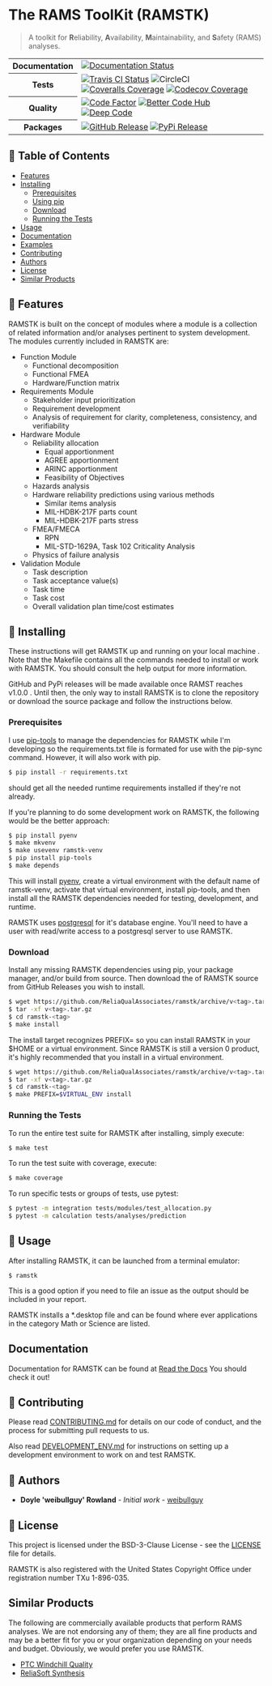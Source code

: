 # The RAMS ToolKit (RAMSTK)
> A toolkit for **R**eliability, **A**vailability, **M**aintainability, and **S**afety (RAMS) analyses.

<table>
    <tr>
        <th>Documentation</th>
        <td>
            <a href='https://ramstk.readthedocs.io/en/latest/?badge=latest'>
    <img src='https://readthedocs.org/projects/ramstk/badge/?version=latest' alt='Documentation Status' />
</a>
        </td>
    </tr>
    <tr>
        <th>Tests</th>
        <td>
            <a href="https://travis-ci.org/ReliaQualAssociates/ramstk"><img alt="Travis CI Status"
            src="https://travis-ci.org/ReliaQualAssociates/ramstk.svg?branch=master"></a>
            <img alt="CircleCI" src="https://img.shields.io/circleci/build/github/ReliaQualAssociates/ramstk/master">
            <a href="https://coveralls.io/github/ReliaQualAssociates/ramstk
            ?branch=master"><img alt="Coveralls Coverage"
            src="https://coveralls.io/repos/github/ReliaQualAssociates/ramstk/badge.svg?branch=master"></a>
            <a href="https://codecov.io/gh/ReliaQualAssociates/ramstk"><img alt="Codecov Coverage"
            src="https://codecov.io/gh/ReliaQualAssociates/ramstk/branch/master/graph/badge.svg"></a>
        </td>
    </tr>
    <tr>
        <th>Quality</th>
        <td>
            <a href="https://www.codefactor.io/repository/github/reliaqualassociates/ramstk"><img alt="Code Factor"
            src="https://www.codefactor.io/repository/github/reliaqualassociates/ramstk/badge"></a>
            <a href="https://bettercodehub.com/"><img alt="Better Code Hub"
            src="https://bettercodehub.com/edge/badge/ReliaQualAssociates/ramstk?branch=master"></a>
            <a href="https://www.deepcode.ai/app/gh/ReliaQualAssociates/ramstk/_/dashboard?utm_content=gh%2FReliaQualAssociates%2Framstk"><img alt="Deep Code" src="https://www.deepcode.ai/api/gh/badge?key=eyJhbGciOiJIUzI1NiIsInR5cCI6IkpXVCJ9.eyJwbGF0Zm9ybTEiOiJnaCIsIm93bmVyMSI6IlJlbGlhUXVhbEFzc29jaWF0ZXMiLCJyZXBvMSI6InJhbXN0ayIsImluY2x1ZGVMaW50IjpmYWxzZSwiYXV0aG9ySWQiOjI1MTA4LCJpYXQiOjE2MDkxMzcwNTl9.R5P6VLkyK1LK6Jc5PjJ8QrLRq6zNuVxnzdjZCJbH7_k"></a>
        </td>
    </tr>
    <tr>
        <th>Packages</th>
        <td>
            <a href="https://github.com/ReliaQualAssociates/ramstk/releases"><img alt="GitHub Release"
            src="https://img.shields.io/github/release/ReliaQualAssociates/ramstk/all.svg"></a>
            <a href="https://pypi.python.org/pypi/RAMSTK/"><img alt="PyPi Release"
            src="https://img.shields.io/pypi/v/RAMSTK.svg"></a>
        </td>
    </tr>
</table>

## 🚩 Table of Contents
- [Features](#-features)
- [Installing](#-installing)
    - [Prerequisites](#prerequisites)
    - [Using pip](#using-pip)
    - [Download](#download)
    - [Running the Tests](#running-the-tests)
- [Usage](#-usage)
- [Documentation](#-docs)
- [Examples](#-examples)
- [Contributing](#-contributing)
- [Authors](#-authors)
- [License](#-license)
- [Similar Products](#-similar-products)

## 🎨 Features

RAMSTK is built on the concept of modules where a module is a collection of related information and/or analyses pertinent to system development.  The modules currently included in RAMSTK are:

* Function Module
  - Functional decomposition
  - Functional FMEA
  - Hardware/Function matrix
* Requirements Module
  - Stakeholder input prioritization
  - Requirement development
  - Analysis of requirement for clarity, completeness, consistency, and verifiability
* Hardware Module
  - Reliability allocation
      - Equal apportionment
      - AGREE apportionment
      - ARINC apportionment
      - Feasibility of Objectives
  - Hazards analysis
  - Hardware reliability predictions using various methods
      - Similar items analysis
      - MIL-HDBK-217F parts count
      - MIL-HDBK-217F parts stress
  - FMEA/FMECA
      - RPN
      - MIL-STD-1629A, Task 102 Criticality Analysis
  - Physics of failure analysis
* Validation Module
  - Task description
  - Task acceptance value(s)
  - Task time
  - Task cost
  - Overall validation plan time/cost estimates

## 💾 Installing

These instructions will get RAMSTK up and running on your local machine
. Note that the Makefile contains all the commands needed to install or work
 with RAMSTK.  You should consult the help output for more information.

GitHub and PyPi releases will be made available once RAMST reaches v1.0.0
.  Until then, the only way to install RAMSTK is to clone the repository or
 download the source package and follow the instructions below.

### Prerequisites

I use [pip-tools](https://github.com/jazzband/pip-tools) to manage the dependencies for RAMSTK while I'm developing so the requirements.txt file is formated for use with the pip-sync command.  However, it will also work with pip.

```sh
$ pip install -r requirements.txt
```

should get all the needed runtime requirements installed if they're not already.

If you're planning to do some development work on RAMSTK, the following would be the better approach:

```sh
$ pip install pyenv
$ make mkvenv
$ make usevenv ramstk-venv
$ pip install pip-tools
$ make depends
```

This will install [pyenv](https://github.com/pyenv/pyenv), create a virtual environment with the default name of ramstk-venv, activate that virtual environment, install pip-tools, and then install all the RAMSTK dependencies needed for testing, development, and runtime.

RAMSTK uses [postgresql](https://www.postgresql.org/) for it's database
 engine.  You'll need to have a user with read/write access to a postgresql
  server to use RAMSTK.

### Download

Install any missing RAMSTK dependencies using pip, your package manager, and/or build from source.  Then download the <version> of RAMSTK source from GitHub Releases you wish to install.

```sh
$ wget https://github.com/ReliaQualAssociates/ramstk/archive/v<tag>.tar.gz
$ tar -xf v<tag>.tar.gz
$ cd ramstk-<tag>
$ make install
```

The install target recognizes PREFIX=<non-default install path> so you can
 install RAMSTK in your $HOME or a virtual environment.  Since RAMSTK is
  still a version 0 product, it's highly recommended that you install in a
   virtual environment.

```sh
$ wget https://github.com/ReliaQualAssociates/ramstk/archive/v<tag>.tar.gz
$ tar -xf v<tag>.tar.gz
$ cd ramstk-<tag>
$ make PREFIX=$VIRTUAL_ENV install
```

### Running the Tests

To run the entire test suite for RAMSTK after installing, simply execute:

```sh
$ make test
```

To run the test suite with coverage, execute:

```sh
$ make coverage
```

To run specific tests or groups of tests, use pytest:

```sh
$ pytest -m integration tests/modules/test_allocation.py
$ pytest -m calculation tests/analyses/prediction
```

## 🔨 Usage

After installing RAMSTK, it can be launched from a terminal emulator:

```
$ ramstk
```

This is a good option if you need to file an issue as the output should be
 included in your report.

RAMSTK installs a *.desktop file and can be found where ever applications in
 the category Math or Science are listed.

## Documentation

Documentation for RAMSTK can be found at [Read the Docs](https://ramstk.readthedocs.io/en/latest) You should check it out!

## 💬 Contributing

Please read [CONTRIBUTING.md](https://github.com/weibullguy/ramstk/tree/develop/docs/CONTRIBUTING.md) for details on our code of conduct, and the process for submitting pull requests to us.

Also read [DEVELOPMENT_ENV.md](https://github.com/weibullguy/ramstk/tree/develop/docs/DEVELOPMENT_ENV.md) for instructions on setting up a development environment to work on and test RAMSTK.

## 🍞 Authors

* **Doyle 'weibullguy' Rowland** - *Initial work* - [weibullguy](https://github.com/weibullguy)

## 📜 License

This project is licensed under the BSD-3-Clause License - see the [LICENSE](https://github.com/weibullguy/ramstk/blob/develop/LICENSE) file for details.

RAMSTK is also registered with the United States Copyright Office under registration number TXu 1-896-035.

## Similar Products

The following are commercially available products that perform RAMS analyses.  We are not endorsing any of them; they are all fine products and may be a better fit for you or your organization depending on your needs and budget.  Obviously, we would prefer you use RAMSTK.

* [PTC Windchill Quality](https://www.ptc.com/en/products/plm/capabilities/quality)
* [ReliaSoft Synthesis](https://www.reliasoft.com/products)
